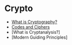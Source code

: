 # Crypto

- [What is Cryptography?](https://github.com/KiraDiShira/Crypto/blob/master/WhatIsCrypto/README.md#what-is-cryptography)  
- [Codes and Ciphers](https://github.com/KiraDiShira/Crypto/blob/master/WhatIsCrypto/README.md#codes-and-ciphers)
- [What is Cryptanalysis?]
- [Modern Guiding Principles]
